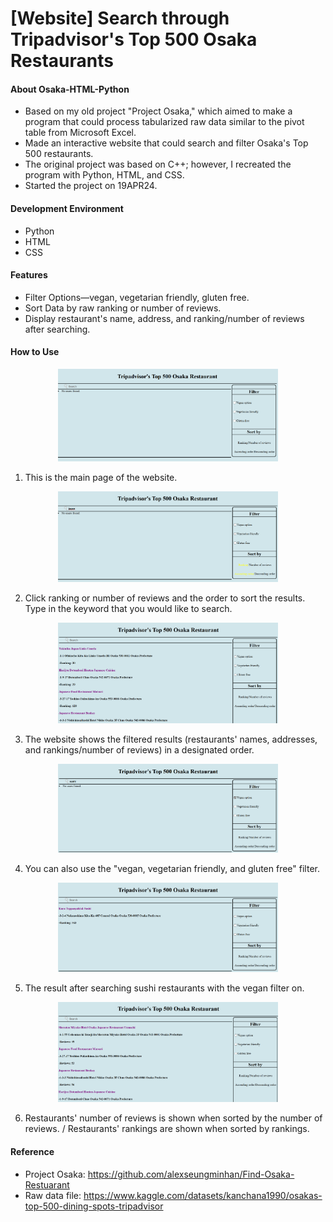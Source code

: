 # [Website] Search through Tripadvisor's Top 500 Osaka Restaurants

#### About Osaka-HTML-Python

+ Based on my old project "Project Osaka," which aimed to make a program that could process tabularized raw data similar to the pivot table from Microsoft Excel.
+ Made an interactive website that could search and filter Osaka's Top 500 restaurants.
+ The original project was based on C++; however, I recreated the program with Python, HTML, and CSS. 
+ Started the project on 19APR24.

#### Development Environment

+ Python
+ HTML
+ CSS

#### Features

+ Filter Options—vegan, vegetarian friendly, gluten free.
+ Sort Data by raw ranking or number of reviews.
+ Display restaurant's name, address, and ranking/number of reviews after searching.

#### How to Use

<p align="center">
  <img src="Screenshot/1.png"
   width="70%"
   height="50%"
    >
</p>

1) This is the main page of the website.

<p align="center">
  <img src="Screenshot/2.png"
   width="70%"
   height="50%"
    >
</p>

2) Click ranking or number of reviews and the order to sort the results. Type in the keyword that you would like to search.

<p align="center">
  <img src="Screenshot/3.png"
   width="70%"
   height="50%"
    >
</p>

3) The website shows the filtered results (restaurants' names, addresses, and rankings/number of reviews) in a designated order. 

<p align="center">
  <img src="Screenshot/4.png"
   width="70%"
   height="50%"
    >
</p>

4) You can also use the "vegan, vegetarian friendly, and gluten free" filter.

<p align="center">
  <img src="Screenshot/5.png"
   width="70%"
   height="50%"
    >
</p>

5) The result after searching sushi restaurants with the vegan filter on.

<p align="center">
  <img src="Screenshot/6.png"
   width="70%"
   height="50%"
    >
</p>

6) Restaurants' number of reviews is shown when sorted by the number of reviews. / Restaurants' rankings are shown when sorted by rankings.

#### Reference

+ Project Osaka: https://github.com/alexseungminhan/Find-Osaka-Restuarant
+ Raw data file: https://www.kaggle.com/datasets/kanchana1990/osakas-top-500-dining-spots-tripadvisor

